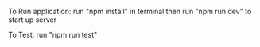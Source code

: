 To Run application:
    run "npm install" in terminal
    then run "npm run dev" to start up server

To Test: 
    run "npm run test"
